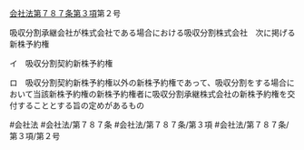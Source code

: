 [会社法第７８７条第３項](会社法＿＿＿＿第７８７条第３項)第２号

吸収分割承継会社が株式会社である場合における吸収分割株式会社　次に掲げる新株予約権

イ　吸収分割契約新株予約権

ロ　吸収分割契約新株予約権以外の新株予約権であって、吸収分割をする場合において当該新株予約権の新株予約権者に吸収分割承継株式会社の新株予約権を交付することとする旨の定めがあるもの


#会社法
#会社法/第７８７条
#会社法/第７８７条/第３項
#会社法/第７８７条/第３項/第２号
